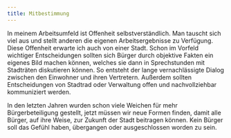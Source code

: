 ```yaml
---
title: Mitbestimmung
---
```

In meinem Arbeitsumfeld ist Offenheit selbstverständlich. Man tauscht sich viel aus und stellt anderen die eigenen Arbeitsergebnisse zu Verfügung. Diese Offenheit erwarte ich auch von einer Stadt. Schon im Vorfeld wichtiger Entscheidungen sollten sich Bürger durch objektive Fakten ein eigenes Bild machen können, welches sie dann in Sprechstunden mit Stadträten diskutieren können. So entsteht der lange vernachlässigte Dialog zwischen den Einwohner und ihren Vertretern. Außerdem sollten Entscheidungen von Stadtrad oder Verwaltung offen und nachvollziehbar kommuniziert werden.

In den letzten Jahren wurden schon viele Weichen für mehr Bürgerbeteiligung gestellt, jetzt müssen wir neue Formen finden, damit alle Bürger, auf ihre Weise, zur Zukunft der Stadt beitragen können. Kein Bürger soll das Gefühl haben, übergangen oder ausgeschlossen worden zu sein.